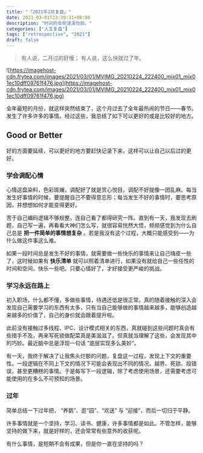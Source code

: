 ```yaml
---
title: "「2021年2月复盘」"
date: 2021-03-01T23:39:31+08:00
description: "时间的车轮滚滚向前。"
categories: ["人生复盘"]
tags: ["retrospective", "2021"]
draft: false
---
```


> 有人说，二月过的好慢；
> 有人说，这么快就过了年。

![https://imagehost-cdn.frytea.com/images/2021/03/01/MVIMG_20210224_222400_mix01_mix01ec10dff09761f476.jpg](https://imagehost-cdn.frytea.com/images/2021/03/01/MVIMG_20210224_222400_mix01_mix01ec10dff09761f476.jpg)

全年最短的月份，就这样突然结束了，这个月过去了全年最热闹的节日——春节。发生了许多许多的事情。经过这些，我总结了如下可以更好的或是比较好的地方。

## Good or Better

好的方面要延续，可以更好的地方要赶快记录下来，这样可以让自己以后过的更好。

### 学会调配心情

心情这盘染料，色彩斑斓，调配好了就是赏心悦目，调配不好就像一团乱麻。每当发生好事情的时候，要提醒自己不要得意忘形；每当发生不好的事情时，要思考原因，并想想如何才能变得更好。

苦于自己编码逻辑不够规整，连自己看了都得研究一阵。直到有一天，我发现去刷题，自己写一遍，再看看大神们怎么写，就很容易恍然大悟，频频感觉到为什么自己总是 **把一件简单的事情想复杂** 。若是我没有这个过程，大概只能感受到——为什么做这件事这么难。

如果一段时间总是发生不好的事情，就需要做一些快乐的事情来让自己嗨皮一些了，这时候如果有 **快乐清单** 就可以照着清单进行，如果没有就给自己一些任性的时间和空间，快乐一些吧。只要心情好了，才好接受更严峻的挑战。

### 学习永远在路上

初入职场，什么都不懂，多做些事情，待遇还低是很正常。真的随着接触的深入会发现自己需要学习的东西有太多，只有当自己能够做的事情越来越多，能够创造越来越多的价值了，自己的身价就会跟着提升啦。

此前没有接触过多线程、IPC、设计模式相关的东西，真就碰到这些问题时真会有些措手不及，再来写死锁做配菜真是美滋滋了。但真就当理解了这些，会发现其中的巧妙。最近脑中总是浮现一句话 “底层实现多么美妙”。

有一天，我终于解决了让我焦头烂额的问题，复盘这一过程，发现上下文的重要性。一段逻辑在不同上下文的情况下可能会表现出不同的情况，越界、死锁、段错误，甚至更糟糕的事情。于是每写下一段逻辑，除了考虑使用场景，还需要考虑可能使用的在多么不可预知的场景。

### 过年

简单总结一下过年把， “养鹅”、逛“园”、“欢送” 与 “迎接”，而后一切归于平静。

许多事情就是一个坚持，学习、读书、健康，许多事情都是如此。不管怎样，能够坚持的做下来，就是好样的，还会常常有些意外的收获呢。

有什么事情，是短期不会有成果，但是你一直在坚持的吗？